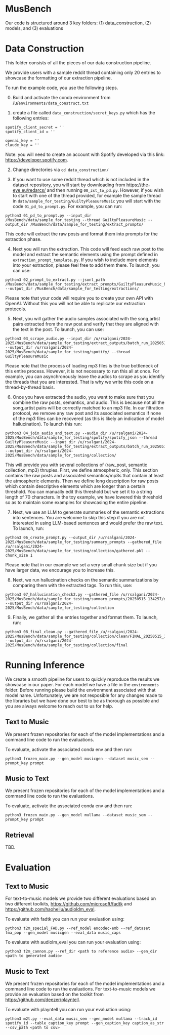 # MusBench

Our code is structured around 3 key folders: (1) data_construction, (2) models, and (3) evaluations


# Data Construction
This folder consists of all the pieces of our data construction pipeline. 

We provide users with a sample reddit thread containing only 20 entries to showcase the formatting of our extraction pipeline. 

To run the example code, you use the following steps. 

0. Build and activate the conda environment from /u/`environments/data_construct.txt`

1. create a file called ```data_construction/secret_keys.py``` which has the following entries: 
```
spotify_client_secret = ''
spotify_client_id = '' 

openai_key = ''
claude_key = ''
```

Note: you will need to create an account with Spotify developed via this link: https://developer.spotify.com. 

2. Change directories via `cd data_construction/`

3. If you want to use some reddit thread which is not included in the dataset repository, you will start by downloading from https://the-eye.eu/redarcs/ and then running `00_zst_to_pd.py`. However, if you wish to start with one of the thread provided, for example the sample thread in `data/sample_for_testing/GuiltyPleasureMusic` you will start with the code `01_pd_to_prompt.py`. For example, you can run: 
```
python3 01_pd_to_prompt.py --input_dir /MusBench/data/sample_for_testing --thread GuiltyPleasureMusic --output_dir /MusBench/data/sample_for_testing/extract_prompts/
```
This code will extract the raw posts and format them into prompts for the extraction phase. 

4. Next you will run the extraction. This code will feed each raw post to the model and extract the semantic elements using the prompt defined in `extraction_prompt_template.py`. If you wish to include more elements into your extraction, please feel free to add them there. To launch, you can use: 
```
python3 02_prompt_to_extract.py --jsonl_path /MusBench/data/sample_for_testing/extract_prompts/GuiltyPleasureMusic_batches.jsonl --output_dir /MusBench/data/sample_for_testing/extractions/
```
Please note that your code will require you to create your own API with OpenAI. Without this you will not be able to replicate our extraction protocols. 

5. Next, you will gather the audio samples associated with the song,artist pairs extracted from the raw post and verify that they are aligned with the text in the post. To launch, you can use: 
```
python3 03_scrape_audio.py --input_dir /u/rsalgani/2024-2025/MusBench/data/sample_for_testing/extract_outputs/batch_run_20250515_121516/ --output_dir /u/rsalgani/2024-2025/MusBench/data/sample_for_testing/spotify/ --thread GuiltyPleasureMusic

```
Please note that the process of loading mp3 files is the true bottleneck of this entire process. However, it is not necessary to run this all at once. For example, you can asynchronously leave the audios to scrape as you identify the threads that you are interested. That is why we write this code on a thread-by-thread basis. 

6. Once you have extracted the audio, you want to make sure that you combine the raw posts, semantics, and audio. This is because not all the song,artist pairs will be correctly matched to an mp3 file. In our filtration protocol, we remove any raw post and its associated semantics if none of the mp3 files can be recovered (as this is likely an indication of model hallucination). To launch this run: 
```
python3 04_join_audio_and_text.py --audio_dir /u/rsalgani/2024-2025/MusBench/data/sample_for_testing/spotify/spotify_json --thread GuiltyPleasureMusic --input_dir /u/rsalgani/2024-2025/MusBench/data/sample_for_testing/extract_outputs/batch_run_20250515_121516/indiv_jsons --output_dir /u/rsalgani/2024-2025/MusBench/data/sample_for_testing/collection/
```
This will provide you with several collections of (raw_post, semantic collection, mp3) thruples. First, we define atmospheric_only. This section contains the raw posts and associated semantics/mp3s that contain at least the atmospheric elements. Then we define long description for raw posts which contain descriptive elements which are longer than a certain threshold. You can manually edit this threshold but we set it to a string length of 70 characters. In the toy example, we have lowered this threshold so as to maintain some examples for showcasing the entire pipeline. 


7. Next, we use an LLM to generate summaries of the semantic extractions into sentences. You are welcome to skip this step if you are not interested in using LLM-based sentences and would prefer the raw text. To launch, run: 
```
python3 06_create_prompt.py --output_dir /u/rsalgani/2024-2025/MusBench/data/sample_for_testing/summary_prompts --gathered_file /u/rsalgani/2024-2025/MusBench/data/sample_for_testing/collection/gathered.pkl --chunk_size 1

```
Please note that in our example we set a very small chunk size but if you have larger data, we encourage you to increase this. 

8. Next, we run hallucination checks on the semantic summarizations by comparing them with the extracted tags. To run this, use: 
```
python3 07_hallucination_check2.py --gathered_file /u/rsalgani/2024-2025/MusBench/data/sample_for_testing/summary_prompts/20250515_134257/gathered_prompt_for_summary.pkl --output_dir /u/rsalgani/2024-2025/MusBench/data/sample_for_testing/collection
```

9. Finally, we gather all the entries together and format them. To launch, run: 
```
python3 08_final_clean.py --gathered_file /u/rsalgani/2024-2025/MusBench/data/sample_for_testing/collection/clean/FINAL_20250515_135306 --output_dir /u/rsalgani/2024-2025/MusBench/data/sample_for_testing/collection/final
```



# Running Inference

We create a smooth pipeline for users to quickly reproduce the results we showcase in our paper. 
For each model we have a file in the `environments` folder. Before running please build the environment associated with that model name. Unfortunately, we are not resposible for any changes made to the libraries but we have done our best to be as thorough as possible and you are always welcome to reach out to us for help. 

## Text to Music 
We present frozen repositories for each of the model implementations and a command line code to run the evaluations. 

To evaluate, activate the associated conda env and then run: 
```
python3 frozen_main.py --gen_model musicgen --dataset music_sem --prompt_key prompt
```

## Music to Text
We present frozen repositories for each of the model implementations and a command line code to run the evaluations. 

To evaluate, activate the associated conda env and then run: 
```
python3 frozen_main.py --gen_model mullama --dataset music_sem --prompt_key prompt
```

## Retrieval 
TBD. 

# Evaluation

## Text to Music 

For text-to-music models we provide two different evaluations based on two different toolkits, https://github.com/microsoft/fadtk and https://github.com/haoheliu/audioldm_eval. 

To evaluate with fadtk you can run your evaluation using: 
```
python3 t2m_special_FAD.py --ref_model encodec-emb --ref_dataset fma_pop --gen_model musicgen --eval_data music_caps
```

To evaluate with audiolm_eval you can run your evaluation using: 
```
python3 t2m_cannon.py --ref_dir <path to reference audio> --gen_dir <path to generated audio>
```
## Music to Text
We present frozen repositories for each of the model implementations and a command line code to run the evaluations. For text-to-music models we provide an evaluation based on the toolkit from https://github.com/deezer/playntell. 

To evaluate with playntell you can run your evaluation using: 
```
python3 m2t.py --eval_data music_sem --gen_model mullama --track_id spotify_id --table_caption_key prompt --gen_caption_key caption_as_str --csv_path <path to csv>

```